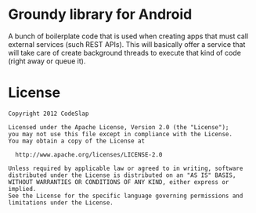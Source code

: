 Groundy library for Android
===========================

A bunch of boilerplate code that is used when creating apps that must call external
services (such REST APIs). This will basically offer a service that will take care
of create background threads to execute that kind of code (right away or queue it).

License
=======

    Copyright 2012 CodeSlap

    Licensed under the Apache License, Version 2.0 (the "License");
    you may not use this file except in compliance with the License.
    You may obtain a copy of the License at

      http://www.apache.org/licenses/LICENSE-2.0

    Unless required by applicable law or agreed to in writing, software
    distributed under the License is distributed on an "AS IS" BASIS,
    WITHOUT WARRANTIES OR CONDITIONS OF ANY KIND, either express or implied.
    See the License for the specific language governing permissions and
    limitations under the License.